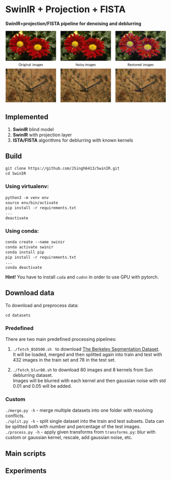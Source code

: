 # SwinIR + Projection + FISTA

**SwinIR+projection/FISTA pipeline for denoising and deblurring**

![poster](resources/poster.png)

## Implemented
1. **SwinIR** blind model
2. **SwinIR** with projection layer
3. **ISTA/FISTA** algorithms for deblurring with known kernels

## Build

```
git clone https://github.com/JSingh6413/SwinIR.git
cd SwinIR
```

### Using virtualenv:
```
python3 -m venv env
source env/bin/activate
pip install -r requirements.txt
...
deactivate
```

### Using conda:
```
conda create --name swinir
conda activate swinir
conda install pip
pip install -r requirements.txt
...
conda deactivate
```

**Hint!** You have to install ```cuda``` and ```cudnn``` in order to use GPU with pytorch.

## Download data

To download and preprocess data:
```
cd datasets
```

### Predefined 

There are two main predefined processing pipelines:
1. ```./fetch_BSD500.sh ``` to download [The Berkeley Segmentation Dataset](https://www2.eecs.berkeley.edu/Research/Projects/CS/vision/bsds/). \
  It will be loaded, merged and then splitted again into train and test with 432 images in the train set and 78 in the test set.


2. ```./fetch_blur80.sh``` to download 80 images and 8 kernels from Sun deblurring dataset.\
  Images will be blurred with each kernel and then gaussian noise with std 0.01 and 0.05 will be added.
  
### Custom
```./merge.py -h``` - merge multiple datasets into one folder with resolving conflicts.\
```./split.py -h``` - split single dataset into the train and test subsets. Data can be splitted both with number and percentage of the test images.\
```./process.py -h``` - apply given transforms from ```transforms.py```: blur with custom or gaussian kernel, rescale, add gaussian noise, etc.
  
## Main scripts



## Experiments
